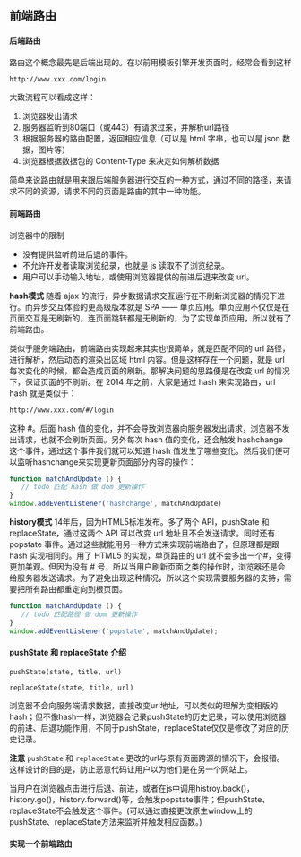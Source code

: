 ## 前端路由

#### 后端路由
路由这个概念最先是后端出现的。在以前用模板引擎开发页面时，经常会看到这样

```html
http://www.xxx.com/login
```

大致流程可以看成这样：

1. 浏览器发出请求
2. 服务器监听到80端口（或443）有请求过来，并解析url路径
3. 根据服务器的路由配置，返回相应信息（可以是 html 字串，也可以是 json 数据，图片等）
4. 浏览器根据数据包的 Content-Type 来决定如何解析数据

简单来说路由就是用来跟后端服务器进行交互的一种方式，通过不同的路径，来请求不同的资源，请求不同的页面是路由的其中一种功能。

#### 前端路由

浏览器中的限制
* 没有提供监听前进后退的事件。
* 不允许开发者读取浏览纪录，也就是 js 读取不了浏览纪录。
* 用户可以手动输入地址，或使用浏览器提供的前进后退来改变 url。

**hash模式**
随着 ajax 的流行，异步数据请求交互运行在不刷新浏览器的情况下进行。而异步交互体验的更高级版本就是 SPA —— 单页应用。单页应用不仅仅是在页面交互是无刷新的，连页面跳转都是无刷新的，为了实现单页应用，所以就有了前端路由。

类似于服务端路由，前端路由实现起来其实也很简单，就是匹配不同的 url 路径，进行解析，然后动态的渲染出区域 html 内容。但是这样存在一个问题，就是 url 每次变化的时候，都会造成页面的刷新。那解决问题的思路便是在改变 url 的情况下，保证页面的不刷新。在 2014 年之前，大家是通过 hash 来实现路由，url hash 就是类似于：

```html
http://www.xxx.com/#/login
```

这种 #。后面 hash 值的变化，并不会导致浏览器向服务器发出请求，浏览器不发出请求，也就不会刷新页面。另外每次 hash 值的变化，还会触发 hashchange 这个事件，通过这个事件我们就可以知道 hash 值发生了哪些变化。然后我们便可以监听hashchange来实现更新页面部分内容的操作：

```javascript
function matchAndUpdate () {
   // todo 匹配 hash 做 dom 更新操作
}
window.addEventListener('hashchange', matchAndUpdate)
```

**history模式**
14年后，因为HTML5标准发布。多了两个 API，pushState 和 replaceState，通过这两个 API 可以改变 url 地址且不会发送请求。同时还有 popstate 事件。通过这些就能用另一种方式来实现前端路由了，但原理都是跟 hash 实现相同的。用了 HTML5 的实现，单页路由的 url 就不会多出一个#，变得更加美观。但因为没有 # 号，所以当用户刷新页面之类的操作时，浏览器还是会给服务器发送请求。为了避免出现这种情况，所以这个实现需要服务器的支持，需要把所有路由都重定向到根页面。

```javascript
function matchAndUpdate () {
   // todo 匹配路径 做 dom 更新操作
}
window.addEventListener('popstate', matchAndUpdate);
```

#### pushState 和 replaceState 介绍

`pushState(state, title, url)`

`replaceState(state, title, url)`

浏览器不会向服务端请求数据，直接改变url地址，可以类似的理解为变相版的hash；但不像hash一样，浏览器会记录pushState的历史记录，可以使用浏览器的前进、后退功能作用，不同于pushState，replaceState仅仅是修改了对应的历史记录。

**注意** `pushState` 和 `replaceState` 更改的url与原有页面跨源的情况下，会报错。这样设计的目的是，防止恶意代码让用户以为他们是在另一个网站上。

当用户在浏览器点击进行后退、前进，或者在js中调用histroy.back()，history.go()，history.forward()等，会触发popstate事件；但pushState、replaceState不会触发这个事件。(可以通过直接更改原生window上的pushState、replaceState方法来监听并触发相应函数。)

#### 实现一个前端路由